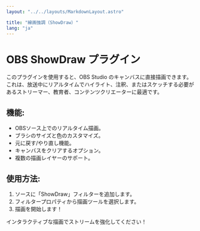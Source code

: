 ```yaml
---
layout: "../../layouts/MarkdownLayout.astro"

title: "線画強調（ShowDraw）"
lang: "ja"
---
```


# OBS ShowDraw プラグイン

このプラグインを使用すると、OBS Studio のキャンバスに直接描画できます。これは、放送中にリアルタイムでハイライト、注釈、またはスケッチする必要があるストリーマー、教育者、コンテンツクリエーターに最適です。

## 機能:

- OBSソース上でのリアルタイム描画。
- ブラシのサイズと色のカスタマイズ。
- 元に戻す/やり直し機能。
- キャンバスをクリアするオプション。
- 複数の描画レイヤーのサポート。

## 使用方法:

1.  ソースに「ShowDraw」フィルターを追加します。
2.  フィルタープロパティから描画ツールを選択します。
3.  描画を開始します！

インタラクティブな描画でストリームを強化してください！